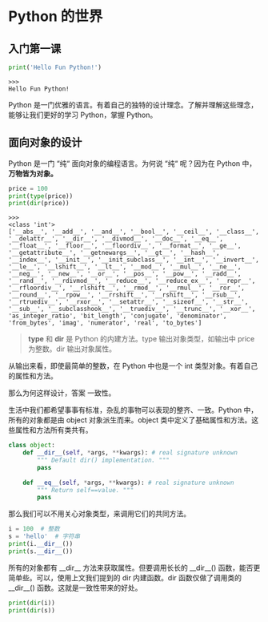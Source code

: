 # Python 的世界

## 入门第一课

```python
print('Hello Fun Python!')
```

```text
>>>
Hello Fun Python!
```

Python 是一门优雅的语言。有着自己的独特的设计理念。了解并理解这些理念，能够让我们更好的学习 Python，掌握 Python。

## 面向对象的设计

Python 是一门 “纯“ 面向对象的编程语言。为何说 “纯“ 呢？因为在 Python 中，**万物皆为对象。**

```python
price = 100
print(type(price))
print(dir(price))
```

```text
>>>
<class 'int'>
['__abs__', '__add__', '__and__', '__bool__', '__ceil__', '__class__', '__delattr__', '__dir__', '__divmod__', '__doc__', '__eq__', '__float__', '__floor__', '__floordiv__', '__format__', '__ge__', '__getattribute__', '__getnewargs__', '__gt__', '__hash__', '__index__', '__init__', '__init_subclass__', '__int__', '__invert__', '__le__', '__lshift__', '__lt__', '__mod__', '__mul__', '__ne__', '__neg__', '__new__', '__or__', '__pos__', '__pow__', '__radd__', '__rand__', '__rdivmod__', '__reduce__', '__reduce_ex__', '__repr__', '__rfloordiv__', '__rlshift__', '__rmod__', '__rmul__', '__ror__', '__round__', '__rpow__', '__rrshift__', '__rshift__', '__rsub__', '__rtruediv__', '__rxor__', '__setattr__', '__sizeof__', '__str__', '__sub__', '__subclasshook__', '__truediv__', '__trunc__', '__xor__', 'as_integer_ratio', 'bit_length', 'conjugate', 'denominator', 'from_bytes', 'imag', 'numerator', 'real', 'to_bytes']
```

> **type** 和 **dir** 是 Python 的内建方法。type 输出对象类型，如输出中 price 为整数。dir 输出对象属性。

从输出来看，即使最简单的整数，在 Python 中也是一个 int 类型对象。有着自己的属性和方法。

那么为何这样设计，答案 一致性。

生活中我们都希望事事有标准，杂乱的事物可以表现的整齐、一致。Python 中，所有的对象都是由 object 对象派生而来。object 类中定义了基础属性和方法。这些属性和方法所有类共有。

```python
class object:
    def __dir__(self, *args, **kwargs): # real signature unknown
        """ Default dir() implementation. """
        pass
    
    def __eq__(self, *args, **kwargs): # real signature unknown
        """ Return self==value. """
        pass
```

那么我们可以不用关心对象类型，来调用它们的共同方法。

```python
i = 100  # 整数
s = 'hello'  # 字符串
print(i.__dir__())
print(s.__dir__())
```

所有的对象都有 \_\_dir\_\_ 方法来获取属性。但要调用长长的 \_\_dir\_\_\(\) 函数，能否更简单些。可以，使用上文我们提到的 dir 内建函数。dir 函数仅做了调用类的 \_\_dir\_\_\(\) 函数。这就是一致性带来的好处。

```python
print(dir(i))
print(dir(s))
```

